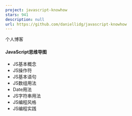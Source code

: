 ```yaml
---
project: javascript-knowhow
stars: 941
description: null
url: https://github.com/daniellidg/javascript-knowhow
---
```


个人博客

#### JavaScript思维导图

-   JS基本概念
-   JS操作符
-   JS基本语句
-   JS数组用法
-   Date用法
-   JS字符串用法
-   JS编程风格
-   JS编程实践
